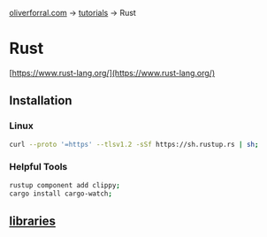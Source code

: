 [oliverforral.com](../..) -> [tutorials](..) -> Rust

# Rust

[https://www.rust-lang.org/](https://www.rust-lang.org/)

## Installation

### Linux

```bash
curl --proto '=https' --tlsv1.2 -sSf https://sh.rustup.rs | sh;
```

### Helpful Tools

```bash
rustup component add clippy;
cargo install cargo-watch;
```

## [libraries](libraries)
